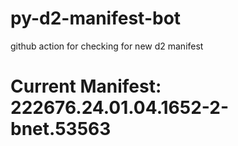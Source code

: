 # py-d2-manifest-bot
github action for checking for new d2 manifest

# Current Manifest: 222676.24.01.04.1652-2-bnet.53563